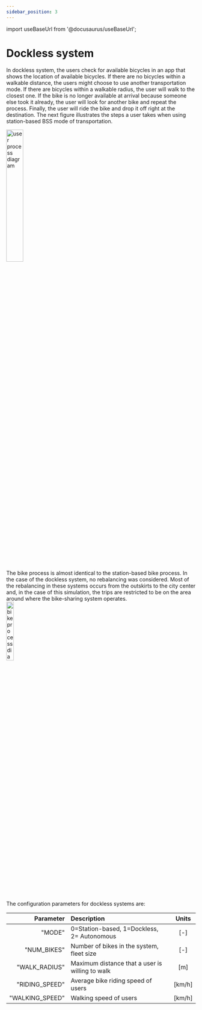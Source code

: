 ```yaml
---
sidebar_position: 3
---
```

import useBaseUrl from '@docusaurus/useBaseUrl';

# Dockless system

In dockless system, the users check for available bicycles in an app that shows the location of available bicycles. If there are no bicycles within a walkable distance, the users might choose to use another transportation mode. If there are bicycles within a walkable radius, the user will walk to the closest one. If the bike is no longer available at arrival because someone else took it already, the user will look for another bike and repeat the process. Finally, the user will ride the bike and drop it off right at the destination. The next figure illustrates the steps a user takes when using station-based BSS mode of transportation. 

<div style={{textAlign: 'center'}}>
<img src={useBaseUrl('/img/developer/user_dockless-1.png')} alt="user process diagram" width="30%" /> 
</div>
The bike process is almost identical to the station-based bike process. In the case of the dockless system, no rebalancing was considered. Most of the rebalancing in these systems occurs from the outskirts to the city center and, in the case of this simulation, the trips are restricted to be on the area around where the bike-sharing system operates. 

<div style={{textAlign: 'center'}}>
<img src={useBaseUrl('/img/developer/bike_dockless-1.png')} alt="bike process diagram" width="20%" /> 
</div>

The configuration parameters for dockless systems are:

| Parameter        |      Description     |   Units | 
| -------------: | :----------- | :-----: |
| "MODE" | 0=Station-based, 1=Dockless, 2= Autonomous | [-] | 
| "NUM_BIKES" | Number of bikes in the system, fleet size | [-] | 
| "WALK_RADIUS" | Maximum distance that a user is willing to walk | [m] | 
| "RIDING_SPEED" | Average bike riding speed of users | [km/h] | 
| "WALKING_SPEED" | Walking speed of users | [km/h] | 


